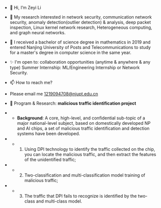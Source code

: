 - 👋 Hi, I’m Zeyi Li

- 👀 My research interested in  network security, communication network security, anomaly detection(outlier detection) & analysis, deep packet inspection, Linux kernel network research, Heterogeneous computing, and graph neural networks.
 
- 💞️ I received a bachelor of science degree in mathematics in 2019 and entered Nanjing University of Posts and Telecommunications to study for a master's degree in computer science in the same year.

- ✨ I'm open to:
 collaboration opportunities (anytime & anywhere & any type)
 Summer Internship: ML/Engineering Internship or Network Security.
 
- 📫 How to reach me? 
- Please email me 1219094708@njupt.edu.cn

- 💬 Program & Research: **malicious traffic identification project** 

* * **Background**: A core, high-level, and confidential sub-topic of a major national-level subject, based on domestically developed NP and AI chips, a set of malicious traffic identification and detection systems have been developed.


* * 1. Using DPI technology to identify the traffic collected on the chip, you can locate the malicious traffic, and then extract the features of the unidentified traffic;
* * 2. Two-classification and multi-classification model training of malicious traffic;
* * 3. The traffic that DPI fails to recognize is identified by the two-class and multi-class model.
<!---
sailorlee97/sailorlee97 is a ✨ special ✨ repository because its `README.md` (this file) appears on your GitHub profile.
You can click the Preview link to take a look at your changes.
--->

